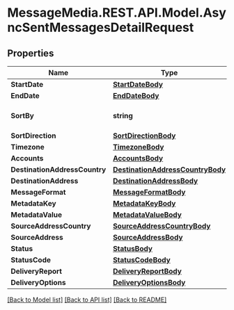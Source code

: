 # MessageMedia.REST.API.Model.AsyncSentMessagesDetailRequest
## Properties

Name | Type | Description | Notes
------------ | ------------- | ------------- | -------------
**StartDate** | [**StartDateBody**](StartDateBody.md) |  | [optional] 
**EndDate** | [**EndDateBody**](EndDateBody.md) |  | [optional] 
**SortBy** | **string** | Field to sort results set by | [optional] 
**SortDirection** | [**SortDirectionBody**](SortDirectionBody.md) |  | [optional] 
**Timezone** | [**TimezoneBody**](TimezoneBody.md) |  | [optional] 
**Accounts** | [**AccountsBody**](AccountsBody.md) |  | [optional] 
**DestinationAddressCountry** | [**DestinationAddressCountryBody**](DestinationAddressCountryBody.md) |  | [optional] 
**DestinationAddress** | [**DestinationAddressBody**](DestinationAddressBody.md) |  | [optional] 
**MessageFormat** | [**MessageFormatBody**](MessageFormatBody.md) |  | [optional] 
**MetadataKey** | [**MetadataKeyBody**](MetadataKeyBody.md) |  | [optional] 
**MetadataValue** | [**MetadataValueBody**](MetadataValueBody.md) |  | [optional] 
**SourceAddressCountry** | [**SourceAddressCountryBody**](SourceAddressCountryBody.md) |  | [optional] 
**SourceAddress** | [**SourceAddressBody**](SourceAddressBody.md) |  | [optional] 
**Status** | [**StatusBody**](StatusBody.md) |  | [optional] 
**StatusCode** | [**StatusCodeBody**](StatusCodeBody.md) |  | [optional] 
**DeliveryReport** | [**DeliveryReportBody**](DeliveryReportBody.md) |  | [optional] 
**DeliveryOptions** | [**DeliveryOptionsBody**](DeliveryOptionsBody.md) |  | [optional] 

[[Back to Model list]](../README.md#documentation-for-models) [[Back to API list]](../README.md#documentation-for-api-endpoints) [[Back to README]](../README.md)

